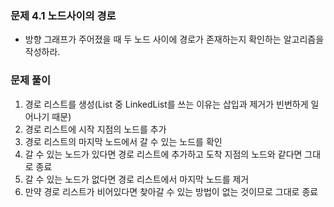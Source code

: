 ### 문제 4.1 노드사이의 경로
- 방향 그래프가 주어졌을 때 두 노드 사이에 경로가 존재하는지 확인하는 알고리즘을 작성하라.

### 문제 풀이
1. 경로 리스트를 생성(List 중 LinkedList를 쓰는 이유는 삽입과 제거가 빈번하게 일어나기 때문)
2. 경로 리스트에 시작 지점의 노드를 추가
3. 경로 리스트의 마지막 노드에서 갈 수 있는 노드를 확인
4. 갈 수 있는 노드가 있다면 경로 리스트에 추가하고 도착 지점의 노드와 같다면 그대로 종료
5. 갈 수 있는 노드가 없다면 경로 리스트에서 마지막 노드를 제거
6. 만약 경로 리스트가 비어있다면 찾아갈 수 있는 방법이 없는 것이므로 그대로 종료
